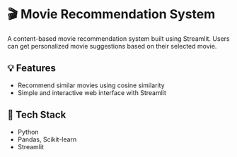 # 🎬 Movie Recommendation System

A content-based movie recommendation system built using Streamlit. Users can get personalized movie suggestions based on their selected movie.

## 💡 Features
- Recommend similar movies using cosine similarity
- Simple and interactive web interface with Streamlit

## 🔧 Tech Stack
- Python
- Pandas, Scikit-learn
- Streamlit

